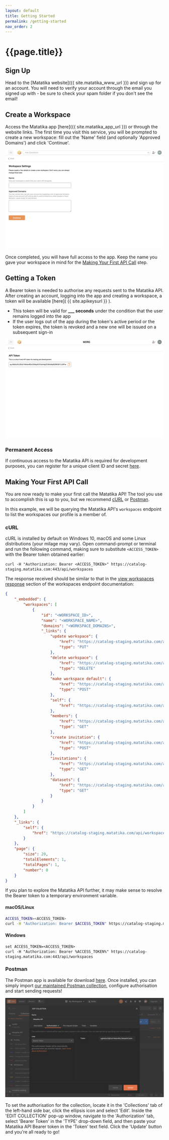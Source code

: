 ```yaml
---
layout: default
title: Getting Started
permalink: /getting-started
nav_order: 2
---
```


# {{page.title}}


## Sign Up
Head to the [Matatika website]({{ site.matatika_www_url }}) and sign up for an account. You will need to verify your account through the email you signed up with - be sure to check your spam folder if you don't see the email!

## Create a Workspace
Access the Matatika app [here]({{ site.matatika_app_url }}) or through the website links. The first time you visit this service, you will be prompted to create a new workspace: fill out the 'Name' field (and optionally 'Approved Domains') and click 'Continue'.

![new workspace in the matatika app](assets/img/app-new-workspace.png)

Once completed, you will have full access to the app. Keep the name you gave your workspace in mind for the [Making Your First API Call](getting-started#making-your-first-api-call) step.

## Getting a Token
A Bearer token is needed to authorise any requests sent to the Matatika API. After creating an account, logging into the app and creating a workspace, a token will be available [here]( {{ site.apikeysurl }} ).
- This token will be vaild for **___ seconds** under the condition that the user remains logged into the app
- If the user logs out of the app during the token's active period or the token expires, the token is revoked and a new one will be issued on a subsequent sign-in

![api keys in the matatika app](assets/img/app-api-keys.png)

### Permanent Access
If continuous access to the Matatika API is required for development purposes, you can register for a unique client ID and secret [here]().

## Making Your First API Call
You are now ready to make your first call the Matatika API! The tool you use to accomplish this is up to you, but we recommend [cURL](https://curl.haxx.se/docs/manual.html) or [Postman](https://learning.postman.com/docs/postman/launching-postman/introduction/).

In this example, we will be querying the Matatika API's `workspaces` endpoint to list the workspaces our profile is a member of.

### cURL
cURL is installed by default on Windows 10, macOS and some Linux distributions (your milage may vary). Open command-prompt or terminal and run the following command, making sure to substitute `<ACCESS_TOKEN>` with the Bearer token obtained earlier:

```
curl -H "Authorization: Bearer <ACCESS_TOKEN>" https://catalog-staging.matatika.com:443/api/workspaces
```

The response received should be similar to that in the [view workspaces response](workspaces#response) section of the workspaces endpoint documentation:

```json
{
    "_embedded": {
        "workspaces": [
            {
                "id": "<WORKSPACE_ID>",
                "name": "<WORKSPACE_NAME>",
                "domains": "<WORKSPACE_DOMAINS>",
                "_links": {
                    "update workspace": {
                        "href": "https://catalog-staging.matatika.com/api/workspaces/<WORKSPACE_ID>",
                        "type": "PUT"
                    },
                    "delete workspace": {
                        "href": "https://catalog-staging.matatika.com/api/workspaces/<WORKSPACE_ID>",
                        "type": "DELETE"
                    },
                    "make workspace default": {
                        "href": "https://catalog-staging.matatika.com/api/workspaces/<WORKSPACE_ID>/default",
                        "type": "POST"
                    },
                    "self": {
                        "href": "https://catalog-staging.matatika.com/api/workspaces/<WORKSPACE_ID>"
                    },
                    "members": {
                        "href": "https://catalog-staging.matatika.com/api/workspaces/<WORKSPACE_ID>/profiles",
                        "type": "GET"
                    },
                    "create invitation": {
                        "href": "https://catalog-staging.matatika.com/api/workspaces/<WORKSPACE_ID>/invite",
                        "type": "POST"
                    },
                    "invitations": {
                        "href": "https://catalog-staging.matatika.com/api/workspaces/<WORKSPACE_ID>/invitations",
                        "type": "GET"
                    },
                    "datasets": {
                        "href": "https://catalog-staging.matatika.com/api/workspaces/<WORKSPACE_ID>/datasets",
                        "type": "GET"
                    }
                }
            }
        ]
    },
    "_links": {
        "self": {
            "href": "https://catalog-staging.matatika.com/api/workspaces?page=0&size=20"
        }
    },
    "page": {
        "size": 20,
        "totalElements": 1,
        "totalPages": 1,
        "number": 0
    }
}
```

If you plan to explore the Matatika API further, it may make sense to resolve the Bearer token to a temporary environment variable.

#### macOS/Linux

```bash
ACCESS_TOKEN=<ACCESS_TOKEN>
curl -H "Authorization: Bearer $ACCESS_TOKEN" https://catalog-staging.matatika.com:443/api/workspaces
```

#### Windows
```
set ACCESS_TOKEN=<ACCESS_TOKEN>
curl -H "Authorization: Bearer %ACCESS_TOKEN%" https://catalog-staging.matatika.com:443/api/workspaces
```

### Postman
The Postman app is available for download [here](https://www.postman.com/downloads/). Once installed, you can simply import [our maintained Postman collection](), configure authorisation and start sending requests!

![authorisation in postman](assets/img/postman-auth.png)

To set the authorisation for the collection, locate it in the 'Collections' tab of the left-hand side bar, click the ellipsis icon and select 'Edit'. Inside the 'EDIT COLLECTION' pop-up window, navigate to the 'Authorization' tab, select 'Bearer Token' in the 'TYPE' drop-down field, and then paste your Matatika API Bearer token in the 'Token' text field. Click the 'Update' button and you're all ready to go!